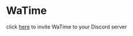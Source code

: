 # WaTime
click [here](https://discord.com/api/oauth2/authorize?client_id=1022352793069170718&permissions=2048&scope=bot) to invite WaTime to your Discord server
